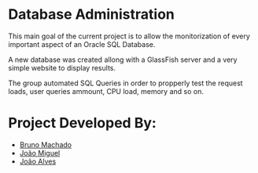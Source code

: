 # Database Administration


This main goal of the current project is to allow the monitorization of every important aspect of an Oracle SQL Database.

A new database was created allong with a GlassFish server and a very simple website to display results.

The group automated SQL Queries in order to propperly test the request loads, user queries ammount, CPU load, memory and so on.


# Project Developed By:
- [Bruno Machado](https://github.com/BrunoSMachado)
- [João Miguel](https://github.com/CaptainJRoy)
- [João Alves](https://github.com/JoaoPauloRibeiroAlves)
